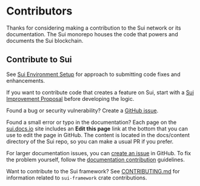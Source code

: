 # Contributors

Thanks for considering making a contribution to the Sui network or its documentation. The Sui monorepo houses the code that powers and documents the Sui blockchain. 

## Contribute to Sui

See [Sui Environment Setup](./docs/content/guides/developer/getting-started/sui-environment.mdx) for approach to submitting code fixes and enhancements.

If you want to contribute code that creates a feature on Sui, start with a [Sui Improvement Proposal](https://github.com/sui-foundation/sips/tree/main) before developing the logic.

Found a bug or security vulnerability? Create a [GitHub issue](https://github.com/MystenLabs/sui/issues/new/choose). 

Found a small error or typo in the documentation? Each page on the [sui.docs.io](https://sui.docs.io) site includes an **Edit this page** link at the bottom that you can use to edit the page in GitHub. The content is located in the docs/content directory of the Sui repo, so you can make a usual PR if you prefer. 

For larger documentation issues, you can [create an issue](https://github.com/MystenLabs/sui/issues/new/choose) in GitHub. To fix the problem yourself, follow the [documentation contribution](./docs/content/references/contribute/contribution-process.mdx) guidelines.

Want to contribute to the Sui framework? See [CONTRIBUTING.md](./crates/sui-framework/CONTRIBUTING.md) for information related to `sui-framework` crate contributions.
